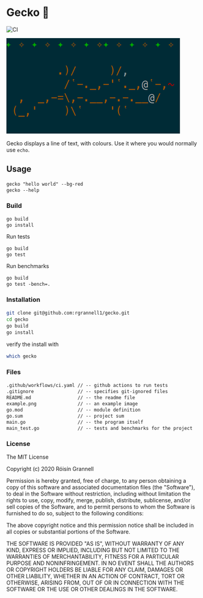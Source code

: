 
# Gecko 🦎

![CI](https://github.com/rgrannell1/gecko/workflows/CI/badge.svg)

![Gecko Example](./example.png)

Gecko displays a line of text, with colours. Use it where you would normally use `echo`.

## Usage

```
gecko "hello world" --bg-red
gecko --help
```

### Build

```
go build
go install
```
Run tests
```
go build
go test
```

Run benchmarks
```
go build
go test -bench=.
```

### Installation

```sh
git clone git@github.com:rgrannell1/gecko.git
cd gecko
go build
go install
```
verify the install with

```sh
which gecko
```

### Files

```
.github/workflows/ci.yaml // -- github actions to run tests
.gitignore                // -- specifies git-ignored files
README.md                 // -- the readme file
example.png               // -- an example image
go.mod                    // -- module definition
go.sum                    // -- project sum
main.go                   // -- the program itself
main_test.go              // -- tests and benchmarks for the project
```

### License

The MIT License

Copyright (c) 2020 Róisín Grannell

Permission is hereby granted, free of charge, to any person obtaining a copy of this software and associated documentation files (the "Software"), to deal in the Software without restriction, including without limitation the rights to use, copy, modify, merge, publish, distribute, sublicense, and/or sell copies of the Software, and to permit persons to whom the Software is furnished to do so, subject to the following conditions:

The above copyright notice and this permission notice shall be included in all copies or substantial portions of the Software.

THE SOFTWARE IS PROVIDED "AS IS", WITHOUT WARRANTY OF ANY KIND, EXPRESS OR IMPLIED, INCLUDING BUT NOT LIMITED TO THE WARRANTIES OF MERCHANTABILITY, FITNESS FOR A PARTICULAR PURPOSE AND NONINFRINGEMENT. IN NO EVENT SHALL THE AUTHORS OR COPYRIGHT HOLDERS BE LIABLE FOR ANY CLAIM, DAMAGES OR OTHER LIABILITY, WHETHER IN AN ACTION OF CONTRACT, TORT OR OTHERWISE, ARISING FROM, OUT OF OR IN CONNECTION WITH THE SOFTWARE OR THE USE OR OTHER DEALINGS IN THE SOFTWARE.
